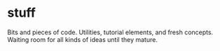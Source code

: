 # stuff
Bits and pieces of code. Utilities, tutorial elements, and fresh concepts. Waiting room for all kinds of ideas until they mature.
